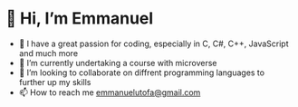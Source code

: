 # 👋 Hi, I’m Emmanuel
- 👀 I have a great passion for coding, especially in C, C#, C++, JavaScript and much more
- 🌱 I’m currently undertaking a course with microverse 
- 💞️ I’m looking to collaborate on diffrent programming languages to further up my skills
- 📫 How to reach me emmanuelutofa@gmail.com

<!---
uno36/uno36 is a ✨ special ✨ repository because its `README.md` (this file) appears on your GitHub profile.
You can click the Preview link to take a look at your changes.
--->
